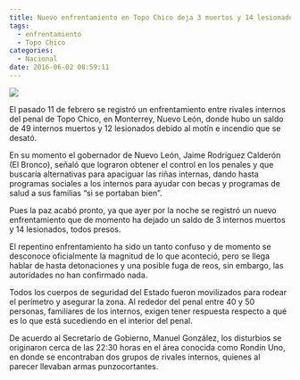 ```yaml
---
title: Nuevo enfrentamiento en Topo Chico deja 3 muertos y 14 lesionados
tags:
  - enfrentamiento
  - Topo Chico
categories:
  - Nacional
date: 2016-06-02 08:59:11
---
```

![](https://res.cloudinary.com/pidmx/image/upload/v1464875961/topochico-860x464_ygejcn.jpg)

El pasado 11 de febrero se registró un enfrentamiento entre rivales internos del penal de Topo Chico, en Monterrey, Nuevo León, donde hubo un saldo de 49 internos muertos y 12 lesionados debido al motín e incendio que se desató.

En su momento el gobernador de Nuevo León, Jaime Rodríguez Calderón (El Bronco), señaló que lograron obtener el control en los penales y que buscaría alternativas para apaciguar las riñas internas, dando hasta programas sociales a los internos para ayudar con becas y programas de salud a sus familias “si se portaban bien”.

Pues la paz acabó pronto, ya que ayer por la noche se registró un nuevo enfrentamiento que de momento ha dejado un saldo de 3 internos muertos y 14 lesionados, todos presos.

El repentino enfrentamiento ha sido un tanto confuso y de momento se desconoce oficialmente la magnitud de lo que aconteció, pero se llega hablar de hasta detonaciones y una posible fuga de reos, sin embargo, las autoridades no han confirmado nada.

Todos los cuerpos de seguridad del Estado fueron movilizados para rodear el perímetro y asegurar la zona. Al rededor del penal entre 40 y 50 personas, familiares de los internos, exigen tener respuesta respecto a qué es lo que está sucediendo en el interior del penal.

De acuerdo al Secretario de Gobierno, Manuel González, los disturbios se originaron cerca de las 22:30 horas en el área conocida como Rondín Uno, en donde se encontraban dos grupos de rivales internos, quienes al parecer llevaban armas punzocortantes.
